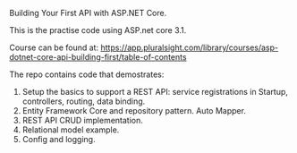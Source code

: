 Building Your First API with ASP.NET Core.

This is the practise code using ASP.net core 3.1.

Course can be found at: https://app.pluralsight.com/library/courses/asp-dotnet-core-api-building-first/table-of-contents

The repo contains code that demostrates:
1. Setup the basics to support a REST API: service registrations in Startup,  controllers, routing, data binding.
2. Entity Framework Core and repository pattern. Auto Mapper.
3. REST API CRUD implementation.
4. Relational model example.
5. Config and logging.
